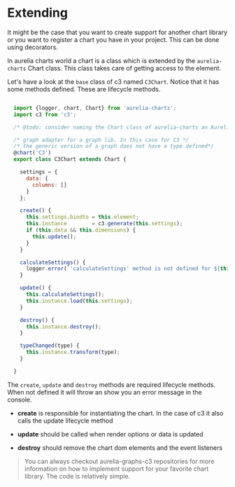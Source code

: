 # Extending

It might be the case that you want to create support for another chart library
or you want to register a chart you have in your project. This can be
done using decorators.

In aurelia charts world a chart is a class which is extended by the
`aurelia-charts` Chart class. This class takes care of getting access to the
element.

Let's have a look at the `base` class of c3 named `C3Chart`. Notice that it has
some methods defined. These are lifecycle methods.

```js

  import {logger, chart, Chart} from 'aurelia-charts';
  import c3 from 'c3';

  /* @todo: consider naming the Chart class of aurelia-charts an AureliaChart */

  /* graph adapter for a graph lib. In this case for C3 */
  /* the generic version of a graph does not have a type defined*/
  @chart('C3')
  export class C3Chart extends Chart {

    settings = {
      data: {
        columns: []
      }
    };

    create() {
      this.settings.bindto = this.element;
      this.instance        = c3.generate(this.settings);
      if (this.data && this.dimensions) {
        this.update();
      }
    }

    calculateSettings() {
      logger.error(`'calculateSettings' method is not defined for ${this.constructor.name}`);
    }

    update() {
      this.calculateSettings();
      this.instance.load(this.settings);
    }

    destroy() {
      this.instance.destroy();
    }

    typeChanged(type) {
      this.instance.transform(type);
    }

  }

```

The `create`, `update` and `destroy` methods are required lifecycle methods.
When not defined it will throw an show you an error message in the console.

- **create** is responsible for instantiating the chart. In the case of c3 it
             also calls the update lifecycle method

- **update** should be called when render options or data is updated

- **destroy** should remove the chart dom elements and the event listeners

> You can always checkout aurelia-graphs-c3 repositories for more information on
> how to implement support for your favorite chart library. The code is
> relatively simple.

